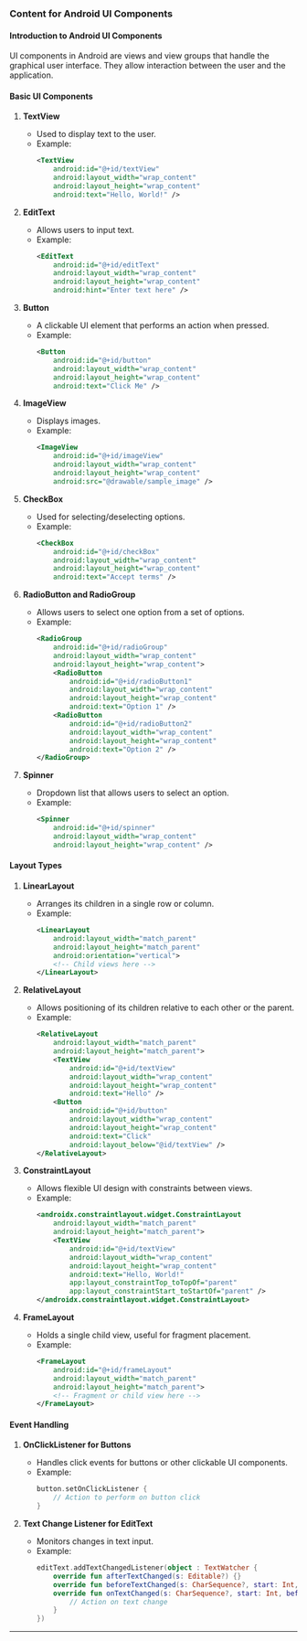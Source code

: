 ### Content for Android UI Components

#### **Introduction to Android UI Components**
UI components in Android are views and view groups that handle the graphical user interface. They allow interaction between the user and the application.

#### **Basic UI Components**

1. **TextView**
   - Used to display text to the user.
   - Example:
     ```xml
     <TextView
         android:id="@+id/textView"
         android:layout_width="wrap_content"
         android:layout_height="wrap_content"
         android:text="Hello, World!" />
     ```

2. **EditText**
   - Allows users to input text.
   - Example:
     ```xml
     <EditText
         android:id="@+id/editText"
         android:layout_width="wrap_content"
         android:layout_height="wrap_content"
         android:hint="Enter text here" />
     ```

3. **Button**
   - A clickable UI element that performs an action when pressed.
   - Example:
     ```xml
     <Button
         android:id="@+id/button"
         android:layout_width="wrap_content"
         android:layout_height="wrap_content"
         android:text="Click Me" />
     ```

4. **ImageView**
   - Displays images.
   - Example:
     ```xml
     <ImageView
         android:id="@+id/imageView"
         android:layout_width="wrap_content"
         android:layout_height="wrap_content"
         android:src="@drawable/sample_image" />
     ```

5. **CheckBox**
   - Used for selecting/deselecting options.
   - Example:
     ```xml
     <CheckBox
         android:id="@+id/checkBox"
         android:layout_width="wrap_content"
         android:layout_height="wrap_content"
         android:text="Accept terms" />
     ```

6. **RadioButton and RadioGroup**
   - Allows users to select one option from a set of options.
   - Example:
     ```xml
     <RadioGroup
         android:id="@+id/radioGroup"
         android:layout_width="wrap_content"
         android:layout_height="wrap_content">
         <RadioButton
             android:id="@+id/radioButton1"
             android:layout_width="wrap_content"
             android:layout_height="wrap_content"
             android:text="Option 1" />
         <RadioButton
             android:id="@+id/radioButton2"
             android:layout_width="wrap_content"
             android:layout_height="wrap_content"
             android:text="Option 2" />
     </RadioGroup>
     ```

7. **Spinner**
   - Dropdown list that allows users to select an option.
   - Example:
     ```xml
     <Spinner
         android:id="@+id/spinner"
         android:layout_width="wrap_content"
         android:layout_height="wrap_content" />
     ```

#### **Layout Types**

1. **LinearLayout**
   - Arranges its children in a single row or column.
   - Example:
     ```xml
     <LinearLayout
         android:layout_width="match_parent"
         android:layout_height="match_parent"
         android:orientation="vertical">
         <!-- Child views here -->
     </LinearLayout>
     ```

2. **RelativeLayout**
   - Allows positioning of its children relative to each other or the parent.
   - Example:
     ```xml
     <RelativeLayout
         android:layout_width="match_parent"
         android:layout_height="match_parent">
         <TextView
             android:id="@+id/textView"
             android:layout_width="wrap_content"
             android:layout_height="wrap_content"
             android:text="Hello" />
         <Button
             android:id="@+id/button"
             android:layout_width="wrap_content"
             android:layout_height="wrap_content"
             android:text="Click"
             android:layout_below="@id/textView" />
     </RelativeLayout>
     ```

3. **ConstraintLayout**
   - Allows flexible UI design with constraints between views.
   - Example:
     ```xml
     <androidx.constraintlayout.widget.ConstraintLayout
         android:layout_width="match_parent"
         android:layout_height="match_parent">
         <TextView
             android:id="@+id/textView"
             android:layout_width="wrap_content"
             android:layout_height="wrap_content"
             android:text="Hello, World!"
             app:layout_constraintTop_toTopOf="parent"
             app:layout_constraintStart_toStartOf="parent" />
     </androidx.constraintlayout.widget.ConstraintLayout>
     ```

4. **FrameLayout**
   - Holds a single child view, useful for fragment placement.
   - Example:
     ```xml
     <FrameLayout
         android:id="@+id/frameLayout"
         android:layout_width="match_parent"
         android:layout_height="match_parent">
         <!-- Fragment or child view here -->
     </FrameLayout>
     ```

#### **Event Handling**
1. **OnClickListener for Buttons**
   - Handles click events for buttons or other clickable UI components.
   - Example:
     ```kotlin
     button.setOnClickListener {
         // Action to perform on button click
     }
     ```

2. **Text Change Listener for EditText**
   - Monitors changes in text input.
   - Example:
     ```kotlin
     editText.addTextChangedListener(object : TextWatcher {
         override fun afterTextChanged(s: Editable?) {}
         override fun beforeTextChanged(s: CharSequence?, start: Int, count: Int, after: Int) {}
         override fun onTextChanged(s: CharSequence?, start: Int, before: Int, count: Int) {
             // Action on text change
         }
     })
     ```

---
